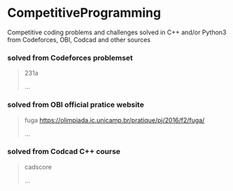 # CompetitiveProgramming
Competitive coding problems and challenges solved in C++ and/or Python3 from Codeforces, OBI, Codcad and other sources

### solved from Codeforces problemset
> 231a
>
> ...

### solved from OBI official pratice website
> fuga https://olimpiada.ic.unicamp.br/pratique/pj/2016/f2/fuga/
>
>...

### solved from Codcad C++ course
> cadscore
>
>...

